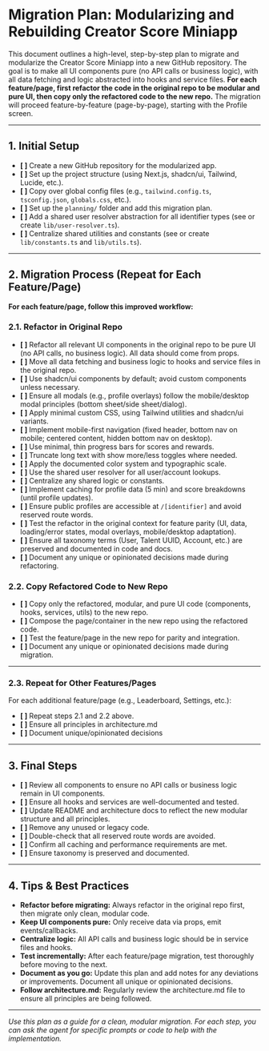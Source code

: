 # Migration Plan: Modularizing and Rebuilding Creator Score Miniapp

This document outlines a high-level, step-by-step plan to migrate and modularize the Creator Score Miniapp into a new GitHub repository. The goal is to make all UI components pure (no API calls or business logic), with all data fetching and logic abstracted into hooks and service files. **For each feature/page, first refactor the code in the original repo to be modular and pure UI, then copy only the refactored code to the new repo.** The migration will proceed feature-by-feature (page-by-page), starting with the Profile screen.

---

## 1. Initial Setup

- **[ ]** Create a new GitHub repository for the modularized app.
- **[ ]** Set up the project structure (using Next.js, shadcn/ui, Tailwind, Lucide, etc.).
- **[ ]** Copy over global config files (e.g., `tailwind.config.ts`, `tsconfig.json`, `globals.css`, etc.).
- **[ ]** Set up the `planning/` folder and add this migration plan.
- **[ ]** Add a shared user resolver abstraction for all identifier types (see or create `lib/user-resolver.ts`).
- **[ ]** Centralize shared utilities and constants (see or create `lib/constants.ts` and `lib/utils.ts`).

---

## 2. Migration Process (Repeat for Each Feature/Page)

**For each feature/page, follow this improved workflow:**

### 2.1. Refactor in Original Repo

- **[ ]** Refactor all relevant UI components in the original repo to be pure UI (no API calls, no business logic). All data should come from props.
- **[ ]** Move all data fetching and business logic to hooks and service files in the original repo.
- **[ ]** Use shadcn/ui components by default; avoid custom components unless necessary.
- **[ ]** Ensure all modals (e.g., profile overlays) follow the mobile/desktop modal principles (bottom sheet/side sheet/dialog).
- **[ ]** Apply minimal custom CSS, using Tailwind utilities and shadcn/ui variants.
- **[ ]** Implement mobile-first navigation (fixed header, bottom nav on mobile; centered content, hidden bottom nav on desktop).
- **[ ]** Use minimal, thin progress bars for scores and rewards.
- **[ ]** Truncate long text with show more/less toggles where needed.
- **[ ]** Apply the documented color system and typographic scale.
- **[ ]** Use the shared user resolver for all user/account lookups.
- **[ ]** Centralize any shared logic or constants.
- **[ ]** Implement caching for profile data (5 min) and score breakdowns (until profile updates).
- **[ ]** Ensure public profiles are accessible at `/[identifier]` and avoid reserved route words.
- **[ ]** Test the refactor in the original context for feature parity (UI, data, loading/error states, modal overlays, mobile/desktop adaptation).
- **[ ]** Ensure all taxonomy terms (User, Talent UUID, Account, etc.) are preserved and documented in code and docs.
- **[ ]** Document any unique or opinionated decisions made during refactoring.

### 2.2. Copy Refactored Code to New Repo

- **[ ]** Copy only the refactored, modular, and pure UI code (components, hooks, services, utils) to the new repo.
- **[ ]** Compose the page/container in the new repo using the refactored code.
- **[ ]** Test the feature/page in the new repo for parity and integration.
- **[ ]** Document any unique or opinionated decisions made during migration.

---

### 2.3. Repeat for Other Features/Pages

For each additional feature/page (e.g., Leaderboard, Settings, etc.):
- **[ ]** Repeat steps 2.1 and 2.2 above.
- **[ ]** Ensure all principles in architecture.md
- **[ ]** Document unique/opinionated decisions

---

## 3. Final Steps

- **[ ]** Review all components to ensure no API calls or business logic remain in UI components.
- **[ ]** Ensure all hooks and services are well-documented and tested.
- **[ ]** Update README and architecture docs to reflect the new modular structure and all principles.
- **[ ]** Remove any unused or legacy code.
- **[ ]** Double-check that all reserved route words are avoided.
- **[ ]** Confirm all caching and performance requirements are met.
- **[ ]** Ensure taxonomy is preserved and documented.

---

## 4. Tips & Best Practices

- **Refactor before migrating:** Always refactor in the original repo first, then migrate only clean, modular code.
- **Keep UI components pure:** Only receive data via props, emit events/callbacks.
- **Centralize logic:** All API calls and business logic should be in service files and hooks.
- **Test incrementally:** After each feature/page migration, test thoroughly before moving to the next.
- **Document as you go:** Update this plan and add notes for any deviations or improvements. Document all unique or opinionated decisions.
- **Follow architecture.md:** Regularly review the architecture.md file to ensure all principles are being followed.

---

*Use this plan as a guide for a clean, modular migration. For each step, you can ask the agent for specific prompts or code to help with the implementation.* 